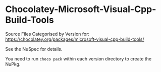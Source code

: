 # Chocolatey-Microsoft-Visual-Cpp-Build-Tools

Source Files Categorised by Version for: https://chocolatey.org/packages/microsoft-visual-cpp-build-tools/

See the NuSpec for details.

You need to run `choco pack` within each version directory to create the NuPkg.
